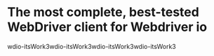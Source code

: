 # The most complete, best-tested WebDriver client for Webdriver io
wdio-itsWork3wdio-itsWork3wdio-itsWork3wdio-itsWork3
